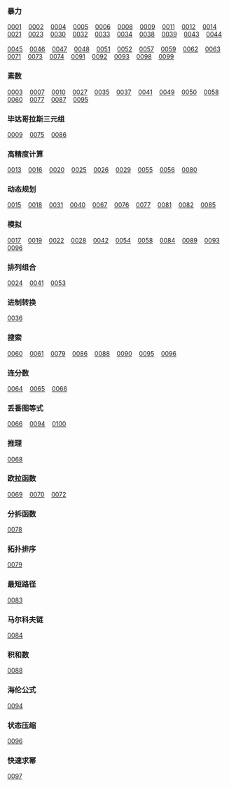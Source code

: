 ### 暴力
[0001](https://projecteuler.net/problem=1)&nbsp;&nbsp;&nbsp;&nbsp;[0002](https://projecteuler.net/problem=2)&nbsp;&nbsp;&nbsp;&nbsp;[0004](https://projecteuler.net/problem=4)&nbsp;&nbsp;&nbsp;&nbsp;[0005](https://projecteuler.net/problem=5)&nbsp;&nbsp;&nbsp;&nbsp;[0006](https://projecteuler.net/problem=6)&nbsp;&nbsp;&nbsp;&nbsp;[0008](https://projecteuler.net/problem=8)&nbsp;&nbsp;&nbsp;&nbsp;[0009](https://projecteuler.net/problem=9)&nbsp;&nbsp;&nbsp;&nbsp;[0011](https://projecteuler.net/problem=11)&nbsp;&nbsp;&nbsp;&nbsp;[0012](https://projecteuler.net/problem=12)&nbsp;&nbsp;&nbsp;&nbsp;[0014](https://projecteuler.net/problem=14)&nbsp;&nbsp;&nbsp;&nbsp;
[0021](https://projecteuler.net/problem=21)&nbsp;&nbsp;&nbsp;&nbsp;[0023](https://projecteuler.net/problem=23)&nbsp;&nbsp;&nbsp;&nbsp;[0030](https://projecteuler.net/problem=30)&nbsp;&nbsp;&nbsp;&nbsp;[0032](https://projecteuler.net/problem=32)&nbsp;&nbsp;&nbsp;&nbsp;[0033](https://projecteuler.net/problem=33)&nbsp;&nbsp;&nbsp;&nbsp;[0034](https://projecteuler.net/problem=34)&nbsp;&nbsp;&nbsp;&nbsp;[0038](https://projecteuler.net/problem=38)&nbsp;&nbsp;&nbsp;&nbsp;[0039](https://projecteuler.net/problem=39)&nbsp;&nbsp;&nbsp;&nbsp;[0043](https://projecteuler.net/problem=43)&nbsp;&nbsp;&nbsp;&nbsp;[0044](https://projecteuler.net/problem=44)&nbsp;&nbsp;&nbsp;&nbsp;
[0045](https://projecteuler.net/problem=45)&nbsp;&nbsp;&nbsp;&nbsp;[0046](https://projecteuler.net/problem=46)&nbsp;&nbsp;&nbsp;&nbsp;[0047](https://projecteuler.net/problem=47)&nbsp;&nbsp;&nbsp;&nbsp;[0048](https://projecteuler.net/problem=48)&nbsp;&nbsp;&nbsp;&nbsp;[0051](https://projecteuler.net/problem=51)&nbsp;&nbsp;&nbsp;&nbsp;[0052](https://projecteuler.net/problem=52)&nbsp;&nbsp;&nbsp;&nbsp;[0057](https://projecteuler.net/problem=57)&nbsp;&nbsp;&nbsp;&nbsp;[0059](https://projecteuler.net/problem=59)&nbsp;&nbsp;&nbsp;&nbsp;[0062](https://projecteuler.net/problem=62)&nbsp;&nbsp;&nbsp;&nbsp;[0063](https://projecteuler.net/problem=63)&nbsp;&nbsp;&nbsp;&nbsp;
[0071](https://projecteuler.net/problem=71)&nbsp;&nbsp;&nbsp;&nbsp;[0073](https://projecteuler.net/problem=73)&nbsp;&nbsp;&nbsp;&nbsp;[0074](https://projecteuler.net/problem=74)&nbsp;&nbsp;&nbsp;&nbsp;[0091](https://projecteuler.net/problem=91)&nbsp;&nbsp;&nbsp;&nbsp;[0092](https://projecteuler.net/problem=92)&nbsp;&nbsp;&nbsp;&nbsp;[0093](https://projecteuler.net/problem=93)&nbsp;&nbsp;&nbsp;&nbsp;[0098](https://projecteuler.net/problem=98)&nbsp;&nbsp;&nbsp;&nbsp;[0099](https://projecteuler.net/problem=99)&nbsp;&nbsp;&nbsp;&nbsp;
### 素数
[0003](https://projecteuler.net/problem=3)&nbsp;&nbsp;&nbsp;&nbsp;[0007](https://projecteuler.net/problem=7)&nbsp;&nbsp;&nbsp;&nbsp;[0010](https://projecteuler.net/problem=10)&nbsp;&nbsp;&nbsp;&nbsp;[0027](https://projecteuler.net/problem=27)&nbsp;&nbsp;&nbsp;&nbsp;[0035](https://projecteuler.net/problem=35)&nbsp;&nbsp;&nbsp;&nbsp;[0037](https://projecteuler.net/problem=37)&nbsp;&nbsp;&nbsp;&nbsp;[0041](https://projecteuler.net/problem=41)&nbsp;&nbsp;&nbsp;&nbsp;[0049](https://projecteuler.net/problem=49)&nbsp;&nbsp;&nbsp;&nbsp;[0050](https://projecteuler.net/problem=50)&nbsp;&nbsp;&nbsp;&nbsp;[0058](https://projecteuler.net/problem=58)&nbsp;&nbsp;&nbsp;&nbsp;
[0060](https://projecteuler.net/problem=60)&nbsp;&nbsp;&nbsp;&nbsp;[0077](https://projecteuler.net/problem=77)&nbsp;&nbsp;&nbsp;&nbsp;[0087](https://projecteuler.net/problem=87)&nbsp;&nbsp;&nbsp;&nbsp;[0095](https://projecteuler.net/problem=95)&nbsp;&nbsp;&nbsp;&nbsp;
### 毕达哥拉斯三元组
[0009](https://projecteuler.net/problem=9)&nbsp;&nbsp;&nbsp;&nbsp;[0075](https://projecteuler.net/problem=75)&nbsp;&nbsp;&nbsp;&nbsp;[0086](https://projecteuler.net/problem=86)&nbsp;&nbsp;&nbsp;&nbsp;
### 高精度计算
[0013](https://projecteuler.net/problem=13)&nbsp;&nbsp;&nbsp;&nbsp;[0016](https://projecteuler.net/problem=16)&nbsp;&nbsp;&nbsp;&nbsp;[0020](https://projecteuler.net/problem=20)&nbsp;&nbsp;&nbsp;&nbsp;[0025](https://projecteuler.net/problem=25)&nbsp;&nbsp;&nbsp;&nbsp;[0026](https://projecteuler.net/problem=26)&nbsp;&nbsp;&nbsp;&nbsp;[0029](https://projecteuler.net/problem=29)&nbsp;&nbsp;&nbsp;&nbsp;[0055](https://projecteuler.net/problem=55)&nbsp;&nbsp;&nbsp;&nbsp;[0056](https://projecteuler.net/problem=56)&nbsp;&nbsp;&nbsp;&nbsp;[0080](https://projecteuler.net/problem=80)&nbsp;&nbsp;&nbsp;&nbsp;
### 动态规划
[0015](https://projecteuler.net/problem=15)&nbsp;&nbsp;&nbsp;&nbsp;[0018](https://projecteuler.net/problem=18)&nbsp;&nbsp;&nbsp;&nbsp;[0031](https://projecteuler.net/problem=31)&nbsp;&nbsp;&nbsp;&nbsp;[0040](https://projecteuler.net/problem=40)&nbsp;&nbsp;&nbsp;&nbsp;[0067](https://projecteuler.net/problem=67)&nbsp;&nbsp;&nbsp;&nbsp;[0076](https://projecteuler.net/problem=76)&nbsp;&nbsp;&nbsp;&nbsp;[0077](https://projecteuler.net/problem=77)&nbsp;&nbsp;&nbsp;&nbsp;[0081](https://projecteuler.net/problem=81)&nbsp;&nbsp;&nbsp;&nbsp;[0082](https://projecteuler.net/problem=82)&nbsp;&nbsp;&nbsp;&nbsp;[0085](https://projecteuler.net/problem=85)&nbsp;&nbsp;&nbsp;&nbsp;
### 模拟
[0017](https://projecteuler.net/problem=17)&nbsp;&nbsp;&nbsp;&nbsp;[0019](https://projecteuler.net/problem=19)&nbsp;&nbsp;&nbsp;&nbsp;[0022](https://projecteuler.net/problem=22)&nbsp;&nbsp;&nbsp;&nbsp;[0028](https://projecteuler.net/problem=28)&nbsp;&nbsp;&nbsp;&nbsp;[0042](https://projecteuler.net/problem=42)&nbsp;&nbsp;&nbsp;&nbsp;[0054](https://projecteuler.net/problem=54)&nbsp;&nbsp;&nbsp;&nbsp;[0058](https://projecteuler.net/problem=58)&nbsp;&nbsp;&nbsp;&nbsp;[0084](https://projecteuler.net/problem=84)&nbsp;&nbsp;&nbsp;&nbsp;[0089](https://projecteuler.net/problem=89)&nbsp;&nbsp;&nbsp;&nbsp;[0093](https://projecteuler.net/problem=93)&nbsp;&nbsp;&nbsp;&nbsp;
[0096](https://projecteuler.net/problem=96)&nbsp;&nbsp;&nbsp;&nbsp;
### 排列组合
[0024](https://projecteuler.net/problem=24)&nbsp;&nbsp;&nbsp;&nbsp;[0041](https://projecteuler.net/problem=41)&nbsp;&nbsp;&nbsp;&nbsp;[0053](https://projecteuler.net/problem=53)&nbsp;&nbsp;&nbsp;&nbsp;
### 进制转换
[0036](https://projecteuler.net/problem=36)&nbsp;&nbsp;&nbsp;&nbsp;
### 搜索
[0060](https://projecteuler.net/problem=60)&nbsp;&nbsp;&nbsp;&nbsp;[0061](https://projecteuler.net/problem=61)&nbsp;&nbsp;&nbsp;&nbsp;[0079](https://projecteuler.net/problem=79)&nbsp;&nbsp;&nbsp;&nbsp;[0086](https://projecteuler.net/problem=86)&nbsp;&nbsp;&nbsp;&nbsp;[0088](https://projecteuler.net/problem=88)&nbsp;&nbsp;&nbsp;&nbsp;[0090](https://projecteuler.net/problem=90)&nbsp;&nbsp;&nbsp;&nbsp;[0095](https://projecteuler.net/problem=95)&nbsp;&nbsp;&nbsp;&nbsp;[0096](https://projecteuler.net/problem=96)&nbsp;&nbsp;&nbsp;&nbsp;
### 连分数
[0064](https://projecteuler.net/problem=64)&nbsp;&nbsp;&nbsp;&nbsp;[0065](https://projecteuler.net/problem=65)&nbsp;&nbsp;&nbsp;&nbsp;[0066](https://projecteuler.net/problem=66)&nbsp;&nbsp;&nbsp;&nbsp;
### 丢番图等式
[0066](https://projecteuler.net/problem=66)&nbsp;&nbsp;&nbsp;&nbsp;[0094](https://projecteuler.net/problem=94)&nbsp;&nbsp;&nbsp;&nbsp;[0100](https://projecteuler.net/problem=100)&nbsp;&nbsp;&nbsp;&nbsp;
### 推理
[0068](https://projecteuler.net/problem=68)&nbsp;&nbsp;&nbsp;&nbsp;
### 欧拉函数
[0069](https://projecteuler.net/problem=69)&nbsp;&nbsp;&nbsp;&nbsp;[0070](https://projecteuler.net/problem=70)&nbsp;&nbsp;&nbsp;&nbsp;[0072](https://projecteuler.net/problem=72)&nbsp;&nbsp;&nbsp;&nbsp;
### 分拆函数
[0078](https://projecteuler.net/problem=78)&nbsp;&nbsp;&nbsp;&nbsp;
### 拓扑排序
[0079](https://projecteuler.net/problem=79)&nbsp;&nbsp;&nbsp;&nbsp;
### 最短路径
[0083](https://projecteuler.net/problem=83)&nbsp;&nbsp;&nbsp;&nbsp;
### 马尔科夫链
[0084](https://projecteuler.net/problem=84)&nbsp;&nbsp;&nbsp;&nbsp;
### 积和数
[0088](https://projecteuler.net/problem=88)&nbsp;&nbsp;&nbsp;&nbsp;
### 海伦公式
[0094](https://projecteuler.net/problem=94)&nbsp;&nbsp;&nbsp;&nbsp;
### 状态压缩
[0096](https://projecteuler.net/problem=96)&nbsp;&nbsp;&nbsp;&nbsp;
### 快速求幂
[0097](https://projecteuler.net/problem=97)&nbsp;&nbsp;&nbsp;&nbsp;
